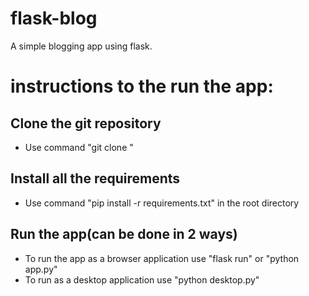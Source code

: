 # flask-blog
A simple blogging app using flask.

# instructions to the run the app:

## Clone the git repository
- Use command "git clone <repo url>"

## Install all the requirements
- Use command "pip install -r requirements.txt" in the root directory

## Run the app(can be done in 2 ways)

- To run the app as a browser application use "flask run" or "python app.py"
- To run as a desktop application use "python desktop.py"
